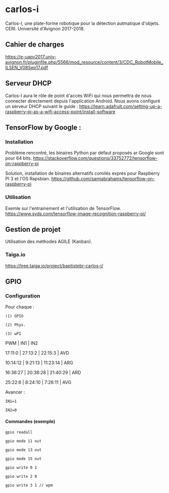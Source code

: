 # carlos-i
Carlos-I, une plate-forme robotique pour la détection autmatique d'objets.
CERI. Université d'Avignon 2017-2018.

## Cahier de charges
https://e-uapv2017.univ-avignon.fr/pluginfile.php/5566/mod_resource/content/3/CDC_RobotMobile_ILSEN_V08Sep17.pdf

## Serveur DHCP
Carlos-I aura le rôle de point d'accès WiFi qui nous permettra de nous connecter directement depuis l'application Android. Nous avons configuré un serveur DHCP suivant le guide :
https://learn.adafruit.com/setting-up-a-raspberry-pi-as-a-wifi-access-point/install-software

## TensorFlow by Google :
### Installation
Problème rencontré, les binaires Python par défaut proposés ar Google sont pour 64 bits.
https://stackoverflow.com/questions/33752772/tensorflow-on-raspberry-pi

Solution, installation de binaires alternatifs comilés exprès pour Raspberry PI 3 et l'OS Rapsbian.
https://github.com/samjabrahams/tensorflow-on-raspberry-pi

### Utilisation
Exemle sur l'entrainement et l'utilisation de TensorFlow.
https://www.svds.com/tensorflow-image-recognition-raspberry-pi/

## Gestion de projet
Utilisation des méthodes AGILE (Kanban).
### Taiga.io
https://tree.taiga.io/project/baptistebr-carlos-i/

## GPIO
### Configuration
Pour chaque :

    (1) GPIO
    
    (2) Phys.
    
    (3) wPI

PWM | IN1 | IN2

17:11:0 | 27:13:2 | 22:15:3 | AVD

10:14:12 | 9:21:13 | 11:23:14 | ARG

16:36:27 | 20:38:28 | 21:40:29 | ARD

25:22:6 | 8:24:10 | 7:26:11 | AVG


Avancer :

    IN1=1

    IN2=0
#### Commandes (exemple)
    gpio readall

    gpio mode 11 out

    gpio mode 13 out

    gpio mode 15 out

    gpio write 0 1

    gpio write 2 0

    gpio write 3 1 // wpm
